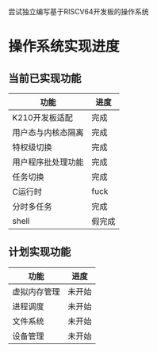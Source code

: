 尝试独立编写基于RISCV64开发板的操作系统
# 操作系统实现进度

## 当前已实现功能

| 功能        | 进度   |
|-----------|------|
| K210开发板适配 | 完成   |
| 用户态与内核态隔离 | 完成   |
| 特权级切换     | 完成   |
| 用户程序批处理功能 | 完成   |
| 任务切换      | 完成   |
| C运行时      | fuck |
| 分时多任务     | 完成   |
| shell     | 假完成  |

## 计划实现功能

| 功能                 | 进度   |
|--------------------|--------|
| 虚拟内存管理         | 未开始 |
| 进程调度             | 未开始 |
| 文件系统             | 未开始 |
| 设备管理             | 未开始 |

